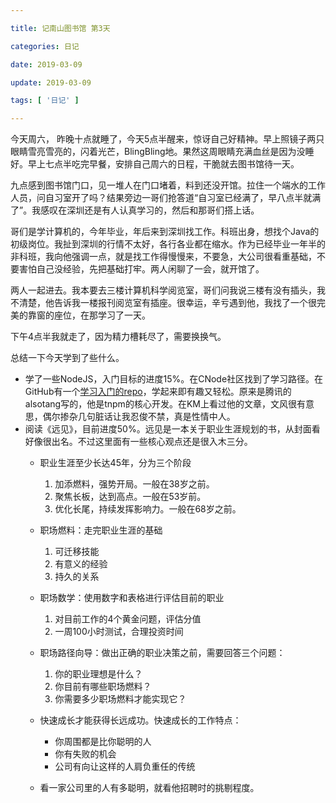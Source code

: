 ```yaml
---

title: 记南山图书馆 第3天

categories: 日记

date: 2019-03-09

update: 2019-03-09

tags: [ '日记' ]

---
```



今天周六，
昨晚十点就睡了，今天5点半醒来，惊讶自己好精神。早上照镜子两只眼睛雪亮雪亮的，闪着光芒，BlingBling地。果然这周眼睛充满血丝是因为没睡好。早上七点半吃完早餐，安排自己周六的日程，干脆就去图书馆待一天。

九点感到图书馆门口，见一堆人在门口堵着，料到还没开馆。拉住一个端水的工作人员，问自习室开了吗？结果旁边一哥们抢答道“自习室已经满了，早八点半就满了”。我感叹在深圳还是有人认真学习的，然后和那哥们搭上话。

哥们是学计算机的，今年毕业，年后来到深圳找工作。科班出身，想找个Java的初级岗位。我扯到深圳的行情不太好，各行各业都在缩水。作为已经毕业一年半的非科班，我向他强调一点，就是找工作得慢慢来，不要急，大公司很看重基础，不要害怕自己没经验，先把基础打牢。两人闲聊了一会，就开馆了。

两人一起进去。我本要去三楼计算机科学阅览室，哥们问我说三楼有没有插头，我不清楚，他告诉我一楼报刊阅览室有插座。很幸运，辛亏遇到他，我找了一个很完美的靠窗的座位，在那学习了一天。

下午4点半我就走了，因为精力槽耗尽了，需要换换气。

总结一下今天学到了些什么。
- 学了一些NodeJS，入门目标的进度15%。在CNode社区找到了学习路径。在GitHub有一个[学习入门的repo](https://github.com/alsotang/node-lessons)，学起来即有趣又轻松。原来是腾讯的alsotang写的，他是tnpm的核心开发。在KM上看过他的文章，文风很有意思，偶尔掺杂几句脏话让我忍俊不禁，真是性情中人。
- 阅读《远见》，目前进度50%。远见是一本关于职业生涯规划的书，从封面看好像很出名。不过这里面有一些核心观点还是很入木三分。
	- 职业生涯至少长达45年，分为三个阶段
		1. 加添燃料，强势开局。一般在38岁之前。
		2. 聚焦长板，达到高点。一般在53岁前。
		3. 优化长尾，持续发挥影响力。一般在68岁之前。

	- 职场燃料：走完职业生涯的基础
		1. 可迁移技能
		2. 有意义的经验
		3. 持久的关系

	- 职场数学：使用数字和表格进行评估目前的职业
		1. 对目前工作的4个黄金问题，评估分值
		2. 一周100小时测试，合理投资时间

	- 职场路径向导：做出正确的职业决策之前，需要回答三个问题：
		1. 你的职业理想是什么？
		2. 你目前有哪些职场燃料？
		3. 你需要多少职场燃料才能实现它？
	- 快速成长才能获得长远成功。快速成长的工作特点：
		- 你周围都是比你聪明的人
		- 你有失败的机会
		- 公司有向让这样的人肩负重任的传统
	- 看一家公司里的人有多聪明，就看他招聘时的挑剔程度。
<!--stackedit_data:
eyJoaXN0b3J5IjpbODI4ODU2Mjc3XX0=
-->